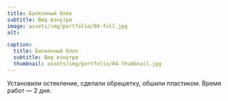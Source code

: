 ```yaml
---
title: Балконный блок
subtitle: Вид изнутри
image: assets/img/portfolio/04-full.jpg
alt: 

caption:
  title: Балконный блок
  subtitle: Вид изнутри
  thumbnail: assets/img/portfolio/04-thumbnail.jpg
---
```

Установили остекление, сделали обрешетку, обшили пластиком. Время работ — 2 дня.

<!-- {:.list-inline}
- Date: October 2019
- Client: Lines
- Category: Branding
 -->
